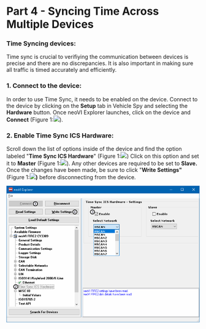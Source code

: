 # Part 4 - Syncing Time Across Multiple Devices

### Time Syncing devices:

Time sync is crucial to verifiying the communication between devices is precise and there are no discrepancies. It is also important in making sure all traffic is timed accurately and efficiently.

### 1. Connect to the device:

In order to use Time Sync, it needs to be enabled on the device. Connect to the device by clicking on the **Setup** tab in Vehicle Spy and selecting the **Hardware** button. Once neoVI Explorer launches, click on the device and **Connect** (Figure 1:![](https://cdn.intrepidcs.net/support/VehicleSpy/assets/smOne.gif)).

### 2. Enable Time Sync ICS Hardware:

Scroll down the list of options inside of the device and find the option labeled "**Time Sync ICS Hardware**" (Figure 1:![](https://cdn.intrepidcs.net/support/VehicleSpy/assets/smTwo.gif)) Click on this option and set it to **Master** (Figure 1:![](https://cdn.intrepidcs.net/support/VehicleSpy/assets/smThree.gif)). Any other devices are required to be set to **Slave.** Once the changes have been made, be sure to click "**Write Settings"** (Figure 1:![](https://cdn.intrepidcs.net/support/VehicleSpy/assets/smFour.gif)**)** before disconnecting from the device.

![Figure 1: Select the Time Sync from the menu and assign it as the master or slave.](../../.gitbook/assets/neo.gif)
